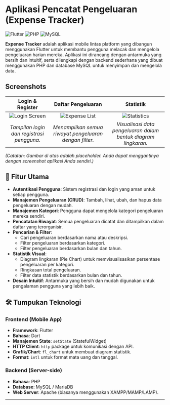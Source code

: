 # Aplikasi Pencatat Pengeluaran (Expense Tracker)

![Flutter](https://img.shields.io/badge/Framework-Flutter-02569B?style=for-the-badge&logo=flutter)
![PHP](https://img.shields.io/badge/Backend-PHP-777BB4?style=for-the-badge&logo=php)
![MySQL](https://img.shields.io/badge/Database-MySQL-4479A1?style=for-the-badge&logo=mysql)

**Expense Tracker** adalah aplikasi mobile lintas platform yang dibangun menggunakan Flutter untuk membantu pengguna melacak dan mengelola pengeluaran harian mereka. Aplikasi ini dirancang dengan antarmuka yang bersih dan intuitif, serta dilengkapi dengan backend sederhana yang dibuat menggunakan PHP dan database MySQL untuk menyimpan dan mengelola data.

## Screenshots

| Login & Register | Daftar Pengeluaran | Statistik |
| :---: | :---: | :---: |
| ![Login Screen](https://user-images.githubusercontent.com/example/login.png) | ![Expense List](https://user-images.githubusercontent.com/example/list.png) | ![Statistics](https://user-images.githubusercontent.com/example/stats.png) |
| *Tampilan login dan registrasi pengguna.* | *Menampilkan semua riwayat pengeluaran dengan filter.* | *Visualisasi data pengeluaran dalam bentuk diagram lingkaran.* |

*(Catatan: Gambar di atas adalah placeholder. Anda dapat menggantinya dengan screenshot aplikasi Anda sendiri.)*

## 🚀 Fitur Utama

-   **Autentikasi Pengguna**: Sistem registrasi dan login yang aman untuk setiap pengguna.
-   **Manajemen Pengeluaran (CRUD)**: Tambah, lihat, ubah, dan hapus data pengeluaran dengan mudah.
-   **Manajemen Kategori**: Pengguna dapat mengelola kategori pengeluaran mereka sendiri.
-   **Pencatatan Riwayat**: Semua pengeluaran dicatat dan ditampilkan dalam daftar yang terorganisir.
-   **Pencarian & Filter**:
    -   Cari pengeluaran berdasarkan nama atau deskripsi.
    -   Filter pengeluaran berdasarkan kategori.
    -   Filter pengeluaran berdasarkan bulan dan tahun.
-   **Statistik Visual**:
    -   Diagram lingkaran (Pie Chart) untuk memvisualisasikan persentase pengeluaran per kategori.
    -   Ringkasan total pengeluaran.
    -   Filter data statistik berdasarkan bulan dan tahun.
-   **Desain Intuitif**: Antarmuka yang bersih dan mudah digunakan untuk pengalaman pengguna yang lebih baik.

## 🛠️ Tumpukan Teknologi

### Frontend (Mobile App)
-   **Framework**: Flutter
-   **Bahasa**: Dart
-   **Manajemen State**: `setState` (StatefulWidget)
-   **HTTP Client**: `http` package untuk komunikasi dengan API.
-   **Grafik/Chart**: `fl_chart` untuk membuat diagram statistik.
-   **Format**: `intl` untuk format mata uang dan tanggal.

### Backend (Server-side)
-   **Bahasa**: PHP
-   **Database**: MySQL / MariaDB
-   **Web Server**: Apache (biasanya menggunakan XAMPP/MAMP/LAMP).

---